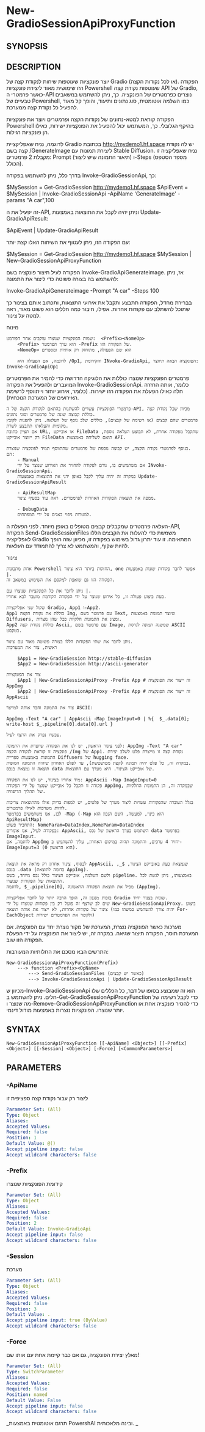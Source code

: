 ﻿---
external help file: powershai-help.xml
schema: 2.0.0
powershai: true
---

# New-GradioSessionApiProxyFunction

## SYNOPSIS <!--!= @#Synop !-->


## DESCRIPTION <!--!= @#Desc !-->
יוצר פונקציות שעוטפות שיחות לנקודת קצה של Gradio (או לכל נקודות הקצה).
הפקודה הזו שימושית מאוד ליצירת פונקציות Powershell שעוטפות נקודת קצה API של Gradio, כאשר פרמטרי ה-API נוצרים כפרמטרים של הפונקציה.
כך, ניתן להשתמש במשאבים טבעיים של Powershell, כמו השלמה אוטומטית, סוג נתונים ותיעוד,  והופך קל מאוד להפעיל כל נקודת קצה ממערכת.

הפקודה קוראת למטא-נתונים של נקודות הקצה ופרמטרים ויוצר את פונקציות Powershell בהיקף הגלובלי.
כך, המשתמש יכול להפעיל את הפונקציות ישירות, כאילו הן פונקציות רגילות.

לדוגמה, נניח שאפליקציית Gradio בכתובת http://mydemo1.hf.space  יש לה נקודת קצה בשם /GenerateImage ליצירת תמונות עם Stable Diffusion.
נניח שאפליקציה זו מקבלת 2 פרמטרים: Prompt (תיאור התמונה שיש ליצור) ו-Steps (מספר הסטפס הכולל).

בדרך כלל, ניתן להשתמש בפקודה Invoke-GradioSessionApi, כך:

$MySession = Get-GradioSession http://mydemo1.hf.space
$ApiEvent = $MySession | Invoke-GradioSessionApi -ApiName 'GenerateImage' -params "A car",100

זה יפעיל את ה-API, וניתן יהיה לקבל את התוצאות באמצעות Update-GradioApiResult:

$ApiEvent | Update-GradioApiResult

עם הפקודה הזו, ניתן לעטוף את השיחות האלו קצת יותר:

$MySession = Get-GradioSession http://mydemo1.hf.space
$MySession | New-GradioSessionApiProxyFunction

הפקודה לעיל תיצור פונקציה בשם Invoke-GradioApiGenerateimage.
אז, ניתן להשתמש בה בצורה פשוטה כדי ליצור את התמונה:

Invoke-GradioApiGenerateimage -Prompt "A car" -Steps 100

בברירת מחדל, הפקודה תתבצע ותקבל את אירועי התוצאות, ותכתוב אותם בצינור כך שתוכל להשתלב עם פקודות אחרות.
אפילו, חיבור כמה חללים הוא פשוט מאוד, ראה למטה על צינור.

מינוח

	שמות הפונקציות שנוצרו עוקבים אחר הפורמט:  <Prefix><NomeOp>
		<Prefix> הוא ערך הפרמטר -Prefix של הפקודה הזו.
		<NomeOp> הוא שם הפעולה, מתוחזק רק אותיות ומספרים

		לדוגמה, אם הפעולה היא /Op1, והקידומת INvoke-GradioApi, הפונקציה הבאה תיווצר: Invoke-GradioApiOp1


פרמטרים
	הפונקציות שנוצרו כוללות את הלוגיקה הדרושה כדי להמיר את הפרמטרים המועברים ולהפעיל את הפקודה Invoke-GradioSessionApi.
	כלומר, אותה החזרה חלה כאילו הפעלת את הפקודה הזו ישירות. (כלומר, אירוע יוחזר וייתווסף לרשימת האירועים של המערכת הנוכחית).

	פרמטרי הפונקציות עשויים להשתנות בהתאם לנקודת הקצה של ה-API, מכיוון שכל נקודת קצה כוללת קבוצה שונה של פרמטרים וסוגי נתונים.
	פרמטרים שהם קבצים (או רשימה של קבצים), כוללים שלב נוסף של העלאה. ניתן להפנות לקובץ מקומית והעלאתו תתבצע לשרת.
	אם תציין כתובת URL, או אובייקט FileData שתקבל מפקודה אחרת, לא תבוצע העלאה נוספת, רק ייווצר אובייקט FileData תואם לשליחה באמצעות API.

	בנוסף לפרמטרי נקודת הקצה, יש קבוצה נוספת של פרמטרים שתתווסף תמיד לפונקציה שנוצרת.
	הם:
		- Manual
		אם משתמשים בו, גורם לפקודה להחזיר את האירוע שנוצר על ידי INvoke-GradioSessionApi.
		במקרה זה יהיה עליך לקבל באופן ידני את התוצאות באמצעות Update-GradioSessionApiResult

		- ApiResultMap
		ממפה את תוצאות הפקודות האחרות לפרמטרים. ראה עוד בסעיף צינור.

		- DebugData
		למטרות ניפוי באגים על ידי המפתחים.


העלאה
	פרמטרים שמקבלים קבצים מטופלים באופן מיוחד.
	לפני הפעלת ה-API, הפקודה Send-GradioSessionFiles משמשת כדי להעלות את הקבצים הללו לאפליקציה Gradio המתאימה.
	זו עוד יתרון גדול בשימוש בפקודה זו, מכיוון שזה הופך להיות שקוף, והמשתמש לא צריך להתמודד עם העלאות.

צינור
	
	אחת מתכונות Powershell החזקות ביותר היא צינור, one אפשר לחבר פקודות שונות באמצעות |.
	הפקודה הזו גם שואפת למקסם את השימוש במשאב זה.

	ניתן לחבר את כל הפונקציות שנוצרו עם |.
	בעת ביצוע פעולה זו, כל אירוע שנוצר על ידי הפקודה הקודמת מועבר לבא אחריו.

	שקול שני אפליקציות Gradio, App1 ו-App2.
	App1 כוללת את נקודת הקצה Img, עם פרמטר בשם Text, שיוצר תמונות באמצעות Diffusers, ומציג את התמונות חלקיות ככל שהן נוצרות.
	App2 כוללת נקודת קצה Ascii, עם פרמטר בשם Image, שמשנה תמונה לגרסת ASCII בטקסט.

	ניתן לחבר את שתי הפקודות הללו בצורה פשוטה מאוד עם צינור.
	ראשית, צור את המערכות

		$App1 = New-GradioSession http://stable-diffusion
		$App2 = New-GradioSession http://ascii-generator

	צור את הפונקציות
		$App1 | New-GradioSessionApiProxy -Prefix App # זה ייצור את הפונקציה AppImg
		$App2 | New-GradioSessionApiProxy -Prefix App # זה ייצור את הפונקציה AppAscii

	צור את התמונה וחבר אותה למייצר ASCII:

	AppImg -Text "A car" | AppAscii -Map ImageInput=0 | %{  $_.data[0]; write-host $_.pipeline[0].data[0].url }

	עכשיו נפרק את הרצף לעיל.

	לפני צינור הראשון, יש לנו את הפקודה שיוצרת את התמונה: AppImg -Text "A car"
	פונקציה זו קוראת לנקודת הקצה /Img של App1. נקודת קצה זו מייצרת פלט לשלב יצירת התמונות באמצעות ספריית Diffusers של hugging face.
	במקרה זה, כל פלט יהיה תמונה (קצת מטושטשת), עד לפלט האחרון שיהיה התמונה הסופית.
	תוצאה זו נמצאת בנכס data של אובייקט הצינור. היא מערך עם התוצאות.

	מיד אחריו בצינור, יש לנו את הפקודה: AppAscii -Map ImageInput=0
	פקודה זו תקבל כל אובייקט שנוצר על ידי הפקודה AppImg, שבמקרה זה, הן התמונות החלקיות של תהליך הדיפוזיה.

	בגלל העובדה שהפקודות עשויות ליצור מערך של פלטים, יש למפות בדיוק אילו מהתוצאות צריכות להיות משויכות לאילו פרמטרים.
	לכן, אנו משתמשים בפרמטר -Map (-Map הוא כינוי, למעשה, השם הנכון הוא ApiResultMap)
	התחביר פשוט: NomeParam=DataIndex,NomeParam=DataIndex
	בפקודה לעיל, אנו אומרים: AppAscii, השתמש בערך הראשון של נכס data בפרמטר ImageInput.
	לדוגמה, אם AppImg יחזיר 4 ערכים, והתמונה תהיה במיקום האחרון, עליך להשתמש ב-ImageInput=3 (0 הוא הראשון).


	לבסוף, צינור אחרון רק מראה את תוצאת AppAscii, שנמצאת כעת באובייקט הצינור, $_, בנכס .data (בדומה לתוצאת AppImg).
	ולשם השלמה, אובייקט הצינור כולל נכס מיוחד, בשם pipeline. באמצעותו, ניתן לגשת לכל התוצאות של הפקודות שנוצרו.
	לדוגמה, $_.pipeline[0], מכיל את תוצאת הפקודה הראשונה (AppImg).

	בזכות מנגנון זה, הופך הרבה יותר קל לחבר אפליקציות Gradio שונות בצנור יחיד.
	שים לב שרצף זה פועל רק בין פקודות שנוצרו על ידי New-GradioSessionApiProxy. ביצוע צינור של פקודות אחרות, לא ייצור את אותה תוצאה (יהיה צורך להשתמש במשהו כמו For-EachObject ולקשר את הפרמטרים ישירות)


מערכות
	כאשר הפונקציה נוצרת, המערכת של מקור נוצרת יחד עם הפונקציה.
	אם המערכת תוסר, הפקודה תיצור שגיאה. במקרה זה, יש ליצור את הפונקציה על ידי הפעלת הפקודה הזו שוב.


התרשים הבא מסכם את התלותיות המעורבות:

	New-GradioSessionApiProxyFunction(Prefix)
		---> function <Prefix><OpName>
			---> Send-GradioSessionFiles (כאשר יש קבצים)
			---> Invoke-GradioSessionApi | Update-GradioSessionApiResult

מכיוון ש-Invoke-GradioSessionApi הוא זה שמבוצע בסופו של דבר, כל הכללים שלו חלים.
ניתן להשתמש ב-Get-GradioSessionApiProxyFunction כדי לקבל רשימה של מה שנוצר ו-Remove-GradioSessionApiProxyFunction כדי להסיר פונקציה אחת או יותר שנוצרו.
הפונקציות נוצרות באמצעות מודול דינמי.

## SYNTAX <!--!= @#Syntax !-->

```
New-GradioSessionApiProxyFunction [[-ApiName] <Object>] [[-Prefix] <Object>] [[-Session] <Object>] [-Force] [<CommonParameters>]
```

## PARAMETERS <!--!= @#Params !-->

### -ApiName
ליצור רק עבור נקודת קצה ספציפית זו

```yml
Parameter Set: (All)
Type: Object
Aliases: 
Accepted Values: 
Required: false
Position: 1
Default Value: @()
Accept pipeline input: false
Accept wildcard characters: false
```

### -Prefix
קידומת הפונקציות שנוצרו

```yml
Parameter Set: (All)
Type: Object
Aliases: 
Accepted Values: 
Required: false
Position: 2
Default Value: Invoke-GradioApi
Accept pipeline input: false
Accept wildcard characters: false
```

### -Session
מערכת

```yml
Parameter Set: (All)
Type: Object
Aliases: 
Accepted Values: 
Required: false
Position: 3
Default Value: .
Accept pipeline input: true (ByValue)
Accept wildcard characters: false
```

### -Force
מאלץ  יצירת הפונקציה, גם אם כבר קיימת אחת עם אותו שם!

```yml
Parameter Set: (All)
Type: SwitchParameter
Aliases: 
Accepted Values: 
Required: false
Position: named
Default Value: False
Accept pipeline input: false
Accept wildcard characters: false
```




<!--PowershaiAiDocBlockStart-->
_תרגם אוטומטית באמצעות PowershAI ובינה מלאכותית. 
_
<!--PowershaiAiDocBlockEnd-->
